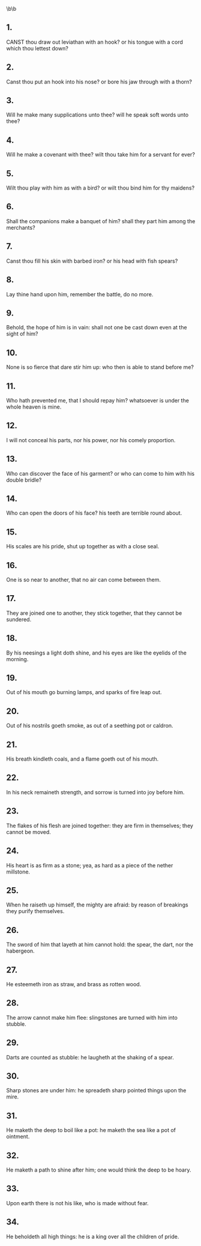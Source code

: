 \b\b
## 1.
CANST thou draw out leviathan with an hook?  or his tongue with a cord which thou lettest down?
## 2.
Canst thou put an hook into his nose?  or bore his jaw through with a thorn?
## 3.
Will he make many supplications unto thee?  will he speak soft words unto thee?
## 4.
Will he make a covenant with thee?  wilt thou take him for a servant for ever?
## 5.
Wilt thou play with him as with a bird?  or wilt thou bind him for thy maidens?
## 6.
Shall the companions make a banquet of him?  shall they part him among the merchants?
## 7.
Canst thou fill his skin with barbed iron?  or his head with fish spears?
## 8.
Lay thine hand upon him, remember the battle, do no more.
## 9.
Behold, the hope of him is in vain: shall not one be cast down even at the sight of him?
## 10.
None is so fierce that dare stir him up: who then is able to stand before me?
## 11.
Who hath prevented me, that I should repay him?  whatsoever is under the whole heaven is mine.
## 12.
I will not conceal his parts, nor his power, nor his comely proportion.
## 13.
Who can discover the face of his garment?  or who can come to him with his double bridle?
## 14.
Who can open the doors of his face?  his teeth are terrible round about.
## 15.
His scales are his pride, shut up together as with a close seal.
## 16.
One is so near to another, that no air can come between them.
## 17.
They are joined one to another, they stick together, that they cannot be sundered.
## 18.
By his neesings a light doth shine, and his eyes are like the eyelids of the morning.
## 19.
Out of his mouth go burning lamps, and sparks of fire leap out.
## 20.
Out of his nostrils goeth smoke, as out of a seething pot or caldron.
## 21.
His breath kindleth coals, and a flame goeth out of his mouth.
## 22.
In his neck remaineth strength, and sorrow is turned into joy before him.
## 23.
The flakes of his flesh are joined together: they are firm in themselves; they cannot be moved.
## 24.
His heart is as firm as a stone; yea, as hard as a piece of the nether millstone.
## 25.
When he raiseth up himself, the mighty are afraid: by reason of breakings they purify themselves.
## 26.
The sword of him that layeth at him cannot hold: the spear, the dart, nor the habergeon.
## 27.
He esteemeth iron as straw, and brass as rotten wood.
## 28.
The arrow cannot make him flee: slingstones are turned with him into stubble.
## 29.
Darts are counted as stubble: he laugheth at the shaking of a spear.
## 30.
Sharp stones are under him: he spreadeth sharp pointed things upon the mire.
## 31.
He maketh the deep to boil like a pot: he maketh the sea like a pot of ointment.
## 32.
He maketh a path to shine after him; one would think the deep to be hoary.
## 33.
Upon earth there is not his like, who is made without fear.
## 34.
He beholdeth all high things: he is a king over all the children of pride.
